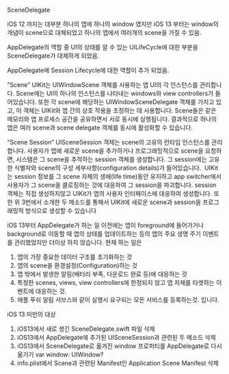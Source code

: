 SceneDelegate

iOS 12 까지는 대부분 하나의 앱에 하나의 window 였지만 iOS 13 부터는 window의 
개념이 scene으로 대체되었고 하나의 앱에서 여러개의 scene을 가질 수 있음.

AppDelegate의 역할 중 UI의 상태를 알 수 있는 UILifeCycle에 대한 부분을 SceneDelegate가 대체하게 되었음.

AppDelegate에 Session Lifecycle에 대한 역할이 추가 되었음.

“Scene”
UIKit는 UIWindowScene 객체를 사용하는 앱 UI의 각 인스턴스를 관리합니다. Scene에는 UI의 하나의 
인스턴스를 나타내는 windows와 view controllers가 들어있습니다. 또한 각 scene에 해당하는 
UIWindowSceneDelegate 객체를 가지고 있고, 이 객체는 UIKit와 앱 간의 상호 작용을 조정하는 데 사용합니다. 
Scene들은 같은 메모리와 앱 프로세스 공간을 공유하면서 서로 동시에 실행됩니다. 결과적으로 하나의 앱은 여러 scene과 
scene delegate 객체를 동시에 활성화할 수 있습니다.

“Scene Session”
UISceneSession 객체는 scene의 고유의 런타임 인스턴스를 관리합니다. 
사용자가 앱에 새로운 scene을 추가하거나 프로그래밍적으로 scene을 요청하면, 
시스탬은 그 scene을 추적하는 session 객체를 생성합니다. 그 session에는 
고유한 식별자와 scene의 구성 세부사항(configuration details)가 들어있습니다. 
UIKit는 session 정보를 그 scene 자체의 생애(life time)동안 유지하고 
app switcher에서 사용자가 그 scene을 클로징하는 것에 대응하여 그 session을 파괴합니다. 
session 객체는 직접 생성하지않고 UIKit가 앱의 사용자 인터페이스에 대응하여 생성합니다. 
또한 위 3번에서 소개한 두 메소드를 통해서 UIKit에 새로운 scene과 session을 프로그래밍적 방식으로 생성할 수 있습니다

iOS 13부터 AppDelegate가 하는 일
이전에는 앱이 foreground에 들어가거나 background로 이동할 때 앱의 상태를 
업데이트하는 등의 앱의 주요 생명 주기 이벤트를 관리했었지만 더이상 하지 않습니다.
현재 하는 일은
1. 앱의 가장 중요한 데이터 구조를 초기화하는 것
2. 앱의 scene을 환경설정(Configuration)하는 것
3. 앱 밖에서 발생한 알림(배터리 부족, 다운로드 완료 등)에 대응하는 것
4. 특정한 scenes, views, view controllers에 한정되지 않고 앱 자체를 타겟하는 이벤트에 대응하는 것.
5. 애플 푸쉬 알림 서브스와 같이 실행시 요구되는 모든 서비스를 등록하는것.
입니다.

iOS 13 미만의 대상
1. iOS13에서 새로 생긴 SceneDelegate.swift 파일 삭제
2. iOS13에서 AppDelegate에 추가된 UISceneSession과 관련된 두 메소드 삭제
3. iOS13에서 SceneDelegate로 옮겨진 window 프로퍼티를 AppDelegate로 다시 옮기기
    		var window: UIWindow?
4. info.plist에서 Scene과 관련된 Manifest인 Application Scene Manifest 삭제
